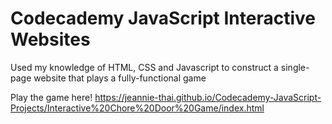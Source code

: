 # Codecademy JavaScript Interactive Websites
Used my knowledge of HTML, CSS and Javascript to construct a single-page website that plays a fully-functional game

Play the game here! 
https://jeannie-thai.github.io/Codecademy-JavaScript-Projects/Interactive%20Chore%20Door%20Game/index.html
